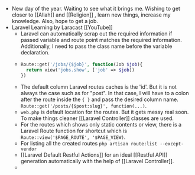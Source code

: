 - New day of the year. Waiting to see what it brings me. Wishing to get closer to [[Allah]] and [[Religion]] , learn new things, increase my knowledge. Also, hope to get a job.
- Laravel Learning by Laracast [[YouTube]]
	- Laravel can automatically scrap out the required information if passed variable and route point matches the required information. Additionally, I need to pass the class name before the variable declaration.
	- ```php
	  Route::get('/jobs/{$job}', function(Job $job){
	    return view('jobs.show', ['job' => $job])
	  })
	  ```
	- The default column Laravel routes caches is the 'id'. But it is not always the case such as for "post". In that case, I will have to a colon after the route  inside the `{ }` and pass the desired column name. `Route::get('/posts/{$post:slug}', function(...)`.
	- `web.php` is default location for the routes. But it gets messy real soon. To make things cleaner [[Laravel Controller]] classes are used.
	- For the routes which shows only static contents or view, there is a Laravel Route function for shortcut which is `Route::view('$PAGE_ROUTE', '$PAGE_VIEW)`.
	- For listing all the created routes `php artisan route:list --except-vendor`
	- [[Laravel Default Restful Actions]] for an ideal [[Restful API]] generation automatically with the help of [[Laravel Controller]].
	-